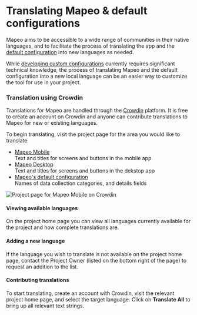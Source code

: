 # Translating Mapeo & default configurations

Mapeo aims to be accessible to a wide range of communities in their native languages, and to facilitate the process of translating the app and the [default configuration](../will-mapeo-work-out-of-the-box-for-me/default-configuration.md) into new languages as needed.

While [developing custom configurations](custom-configurations/) currently requires significant technical knowledge, the process of translating Mapeo and the default configuration into a new local language can be an easier way to customize the tool for use in your project.

### Translation using Crowdin

Translations for Mapeo are handled through the [Crowdin](https://crowdin.com) platform. It is free to create an account on Crowdin and anyone can contribute translations to Mapeo for new or existing languages.

To begin translating, visit the project page for the area you would like to translate.

* [Mapeo Mobile](https://crowdin.com/project/mapeo-mobile)\
  Text and titles for screens and buttons in the mobile app
* [Mapeo Desktop](https://crowdin.com/project/mapeo-desktop)\
  Text and titles for screens and buttons in the dekstop app
* [Mapeo's default configuration](https://crowdin.com/project/mapeo-defaut-config)\
  Names of data collection categories, and details fields

![Project page for Mapeo Mobile on Crowdin](../../.gitbook/assets/Crowdin\_Mm\_languages.png)

#### Viewing available languages

On the project home page you can view all languages currently available for the project and how complete translations are.

#### Adding a new language

If the language you wish to translate is not available on the project home page, contact the Project Owner (listed on the bottom right of the page) to request an addition to the list.

#### Contributing translations

To start translating, create an account with Crowdin, visit the relevant project home page, and select the target language. Click on **Translate All** to bring up all relevant text strings.

